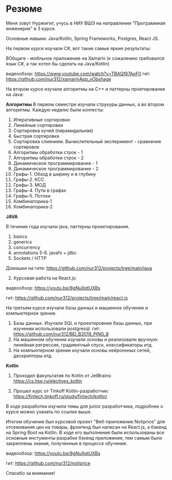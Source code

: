 # Резюме

Меня зовут Нуржигит, учусь в НИУ ВШЭ на направлении "Программная инженерия" в 3 курсе.

Основные навыки: Java/Kotlin, Spring Frameworks, Postgres, React JS.

На первом курсе изучали C#, вот такие самые яркие результаты:

ВОбщаге - мобльное приложение на Xamarin (к сожалению требовался язык С#, а так хотел бы сделать на Java/Kotlin)

  видеообзор: https://www.youtube.com/watch?v=TBAQf87AoF0
  гит: https://github.com/nur312/xamarinApp_vObshage

На втором курсе изучали алгоритмы на C++ и паттерны проетирования на Java:

**Алгоритмы**
В первом семестре изучали струкуры данных, а во втором алгоритмы.
Каждую неделю были контесты:

1. Итеративные сортировки
2. Линейные сортировки	
3. Сортировка кучей (пирамидальная)
4. Быстрая сортировка
5. Сортировка слиянием. Вычислительный эксперимент - сравнение сортировок	
6. Алгоритмы обработки строк - 1
7. Алгоритмы обработки строк - 2
8. Динамическое программирование - 1 
9. Динамическое программирование - 2
10. Графы-1. Обход в ширину и в глубину
11. Графы-2. КСС
12. Графы-3. МОД
13. Графы-4. Пути в графах
14. Графы-5. Потоки
15. Комбинаторика-1 	
16. Комбинаторика-2

**JAVA**

В течение года изучали java, паттерны проектирования.

1. basics
2. generics
3. concurrency
4. annotations
5-6. javafx + jdbc
7. Sockets / HTTP

Домашки на гите: https://github.com/nur312/projects/tree/main/java


2) Курсовая работа на React.js:

  видеообзор: https://youtu.be/8gNuXqtUXBs
  
  гит: https://github.com/nur312/projects/tree/main/react.js
  
На третьем курсе изучали базы данных и машинное обучение и компьютерное зрение.

1) Базы данных. Изучали SQL и проектировние базы данных, при изучении использовали postgresql.
  гит: https://github.com/nur312/BD_B2019_PING_8
2) На машинном обучении изучали основы и реализовали вручную: линейная регрессия, градиентный спуск, классификаторы итд.
3) На компьютерном зрении изучали основы нейроннных сетей, дескрипторы итд.

**Kotlin**

1) Проходил факультатив по Kotlin от JetBrains:
https://cs.hse.ru/electives_kotlin

2) Прошел курс от Tinkoff Kotlin-разработчик:
https://fintech.tinkoff.ru/study/fintech/kotlin/

В ходе разработки изучили темы для junior разработчика, подробнее о курсе можно узанать по ссылке выше.

Итогом обучения был курсовой проект "Веб-приложение Notiprice" для отсеживания цен на товары, фронтенд был написан на React.js, а бэкенд на Spring Boot на Kotlin.
В ходе его выполнения были использованы все основные инстументы разрабки бэкенд приложения, тем самым были закреплены знания, полученные в процессе обучения.

  видеообзор: https://youtu.be/8gNuXqtUXBs
  
  гит: https://github.com/nur312/notiprice


Спасибо за внимание!
